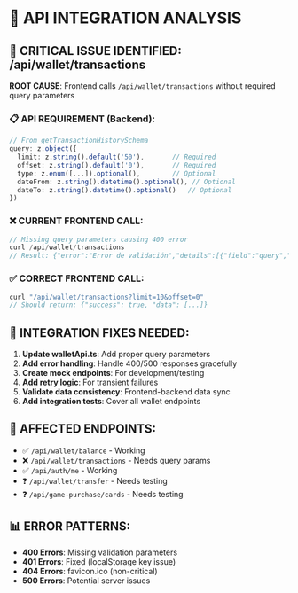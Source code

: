 # 🔗 API INTEGRATION ANALYSIS

## 🚨 CRITICAL ISSUE IDENTIFIED: /api/wallet/transactions

**ROOT CAUSE**: Frontend calls `/api/wallet/transactions` without required query parameters

### 📋 API REQUIREMENT (Backend):
```typescript
// From getTransactionHistorySchema
query: z.object({
  limit: z.string().default('50'),       // Required
  offset: z.string().default('0'),       // Required  
  type: z.enum([...]).optional(),        // Optional
  dateFrom: z.string().datetime().optional(), // Optional
  dateTo: z.string().datetime().optional()   // Optional
})
```

### ❌ CURRENT FRONTEND CALL:
```typescript
// Missing query parameters causing 400 error
curl /api/wallet/transactions
// Result: {"error":"Error de validación","details":[{"field":"query","message":"Required"}]}
```

### ✅ CORRECT FRONTEND CALL:
```typescript
curl "/api/wallet/transactions?limit=10&offset=0"
// Should return: {"success": true, "data": [...]}
```

## 🔧 INTEGRATION FIXES NEEDED:

1. **Update walletApi.ts**: Add proper query parameters
2. **Add error handling**: Handle 400/500 responses gracefully  
3. **Create mock endpoints**: For development/testing
4. **Add retry logic**: For transient failures
5. **Validate data consistency**: Frontend-backend data sync
6. **Add integration tests**: Cover all wallet endpoints

## 🎯 AFFECTED ENDPOINTS:
- ✅ `/api/wallet/balance` - Working  
- ❌ `/api/wallet/transactions` - Needs query params
- ✅ `/api/auth/me` - Working
- ❓ `/api/wallet/transfer` - Needs testing
- ❓ `/api/game-purchase/cards` - Needs testing

## 📊 ERROR PATTERNS:
- **400 Errors**: Missing validation parameters
- **401 Errors**: Fixed (localStorage key issue)  
- **404 Errors**: favicon.ico (non-critical)
- **500 Errors**: Potential server issues